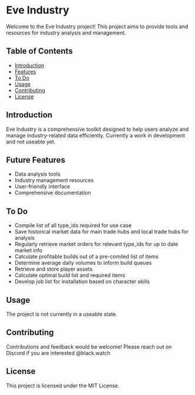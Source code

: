 # Eve Industry

Welcome to the Eve Industry project! This project aims to provide tools and resources for industry analysis and management.

## Table of Contents

- [Introduction](#introduction)
- [Features](#features)
- [To Do](#todo)
- [Usage](#usage)
- [Contributing](#contributing)
- [License](#license)

## Introduction

Eve Industry is a comprehensive toolkit designed to help users analyze and manage industry-related data efficiently. Currently a work in development and not useable yet.

## Future Features

- Data analysis tools
- Industry management resources
- User-friendly interface
- Comprehensive documentation

## To Do

 - Compile list of all type_ids required for use case
 - Save historical market data for main trade hubs and local trade hubs for analysis
 - Regularly retrieve market orders for relevant type_ids for up to date market info
 - Calculate profitable builds out of a pre-comiled list of items
 - Determine average daily volumes to inform build queues
 - Retrieve and store player assets
 - Calculate optimal build list and required items
 - Develop job list for installation based on character skills
 
## Usage

The project is not currently in a useable state.

## Contributing

Contributions and feedback would be welcome! Please reach out on Discord if you are interested @black.watch

## License

This project is licensed under the MIT License. 
